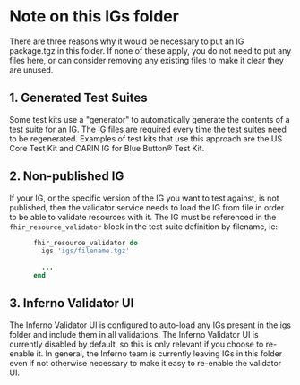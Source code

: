 # Note on this IGs folder

There are three reasons why it would be necessary to put an IG package.tgz in this folder. If none of these apply, you do not need to put any files here, or can consider removing any existing files to make it clear they are unused.

## 1. Generated Test Suites
Some test kits use a "generator" to automatically generate the contents of a test suite for an IG. The IG files are required every time the test suites need to be regenerated. Examples of test kits that use this approach are the US Core Test Kit and CARIN IG for Blue Button® Test Kit.


## 2. Non-published IG
If your IG, or the specific version of the IG you want to test against, is not published, then the validator service needs to load the IG from file in order to be able to validate resources with it. The IG must be referenced in the `fhir_resource_validator` block in the test suite definition by filename, ie:

```ruby
      fhir_resource_validator do
        igs 'igs/filename.tgz'

        ...
      end
```

## 3. Inferno Validator UI
The Inferno Validator UI is configured to auto-load any IGs present in the igs folder and include them in all validations. The Inferno Validator UI is currently disabled by default, so this is only relevant if you choose to re-enable it. In general, the Inferno team is currently leaving IGs in this folder even if not otherwise necessary to make it easy to re-enable the validator UI.